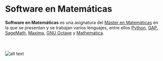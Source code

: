 # Software en Matemáticas #
**Software en Matemáticas** es una asignatura del [Máster en Matemáticas](http://masteres.ugr.es/doctomat/) en la que se presentan y se trabajan varios lenguajes, entre ellos [Python](https://www.python.org/), [GAP](http://www.gap-system.org/), [SageMath](http://www.sagemath.org/), [Maxima](http://maxima.sourceforge.net/), [GNU Octave](https://www.gnu.org/software/octave/) y [Mathematica](https://www.wolfram.com/mathematica).
<br><br>
<br><br>
![alt text](http://secretariageneral.ugr.es/pages/ivc/descarga/_img/horizontal/ugrmarca02color_2/!)
<br><br>
